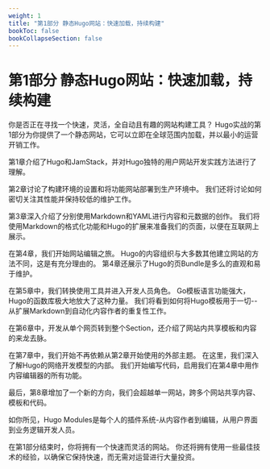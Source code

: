 ```yaml
---
weight: 1
title: "第1部分 静态Hugo网站：快速加载，持续构建"
bookToc: false
bookCollapseSection: false
---
```


# 第1部分 静态Hugo网站：快速加载，持续构建

你是否正在寻找一个快速，灵活，全自动且有趣的网站构建工具？ Hugo实战的第1部分为你提供了一个静态网站，它可以立即在全球范围内加载，并以最小的运营开销工作。

第1章介绍了Hugo和JamStack，并对Hugo独特的用户网站开发实践方法进行了理解。

第2章讨论了构建环境的设置和将功能网站部署到生产环境中。 我们还将讨论如何密切关注其性能并保持较低的维护工作。

第3章深入介绍了分别使用Markdown和YAML进行内容和元数据的创作。 我们将使用Markdown的格式化功能和Hugo的扩展来准备我们的页面，以便在互联网上展示。

在第4章，我们开始网站编辑之旅。 Hugo的内容组织与大多数其他建立网站的方法不同，这是有充分理由的。 第4章还展示了Hugo的页Bundle是多么的直观和易于维护。

在第5章中，我们转换使用工具并进入开发人员角色。 Go模板语言功能强大，Hugo的函数库极大地放大了这种力量。 我们将看到如何将Hugo模板用于一切--从扩展Markdown到自动化内容作者的重复性工作。

在第6章中，开发从单个网页转到整个Section，还介绍了网站内共享模板和内容的来龙去脉。

在第7章中，我们开始不再依赖从第2章开始使用的外部主题。 在这里，我们深入了解Hugo的网络开发模型的内部。 我们开始编写代码，启用我们在第4章中用作内容编辑器的所有功能。

最后，第8章增加了一个新的方向，我们会超越单一网站，跨多个网站共享内容、模板和代码。

如你所见，Hugo Modules是每个人的插件系统-从内容作者到编辑，从用户界面到业务逻辑开发人员。

在第1部分结束时，你将拥有一个快速而灵活的网站。 你还将拥有使用一些最佳技术的经验，以确保它保持快速，而无需对运营进行大量投资。
